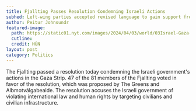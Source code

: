 ```yaml
---
title: Fjallting Passes Resolution Condemning Israeli Actions
subhed: Left-wing parties accepted revised language to gain support from centrists.
author: Peitur Johnsundr
featured-image: 
  path: https://static01.nyt.com/images/2024/04/03/world/03Israel-Gaza-Stackupdate-02/03Israel-Gaza-Stackupdate-02-superJumbo.jpg?quality=75&auto=webp
  cutline: 
  credit: HÚN
layout: post
category: Politics
---
```


The Fjallting passed a resolution today condemning the Israeli government's actions in the Gaza Strip. 47 of the 81 members of the Fjallting voted in favor of the resolution, which was proposed by The Greens and Albmotválgabealde. The resolution accuses the Israeli government of violating international law and human rights by targeting civilians and civilian infrastructure.

<div style="min-height:473px"><script type="text/javascript" defer src="https://datawrapper.dwcdn.net/sF2BN/embed.js?v=2" charset="utf-8"></script><noscript><img src="https://datawrapper.dwcdn.net/sF2BN/full.png" alt="" /></noscript></div>
